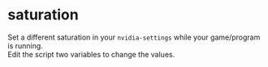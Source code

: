 # saturation
Set a different saturation in your `nvidia-settings` while your game/program is running.  
Edit the script two variables to change the values.

